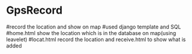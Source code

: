 # GpsRecord
#record the location and show on map
#used django template and SQL
#home.html show the location which is  in the database on map(using leavelet)
#locat.html record the location and receive.html to show what is added 
 

